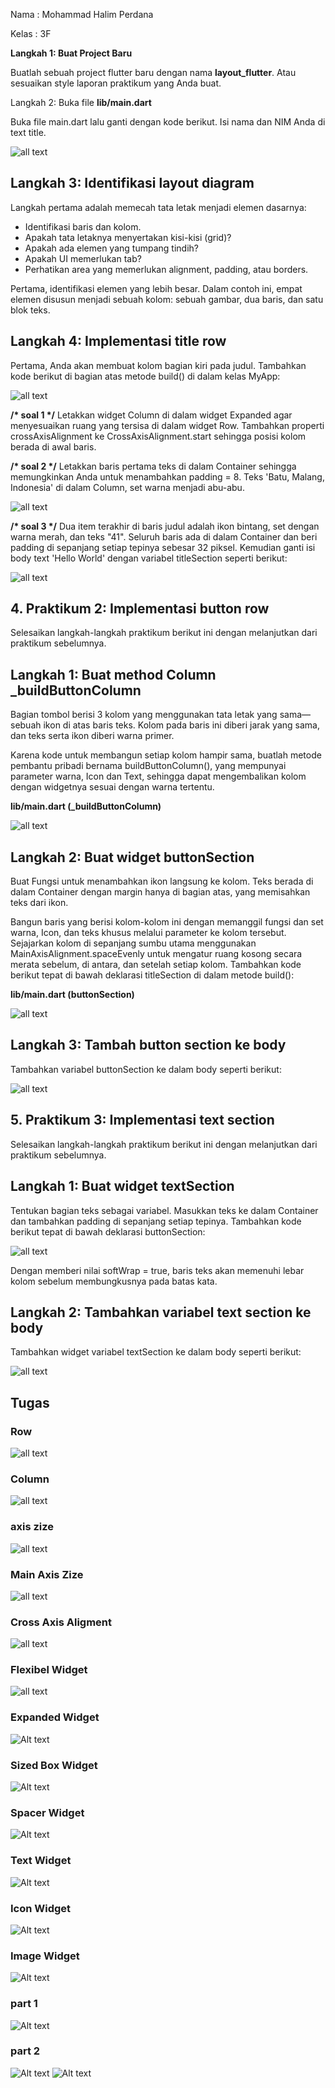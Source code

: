 Nama : Mohammad Halim Perdana

Kelas : 3F

**Langkah 1: Buat Project Baru**

Buatlah sebuah project flutter baru dengan nama  **layout\_flutter**. Atau sesuaikan style laporan praktikum yang Anda buat.

Langkah 2: Buka file  **lib/main.dart**

Buka file main.dart lalu ganti dengan kode berikut. Isi nama dan NIM Anda di text title.

![all text](/docs/pratikum1/1.PNG)

## **Langkah 3: Identifikasi layout diagram**

Langkah pertama adalah memecah tata letak menjadi elemen dasarnya:

- Identifikasi baris dan kolom.
- Apakah tata letaknya menyertakan kisi-kisi (grid)?
- Apakah ada elemen yang tumpang tindih?
- Apakah UI memerlukan tab?
- Perhatikan area yang memerlukan alignment, padding, atau borders.

Pertama, identifikasi elemen yang lebih besar. Dalam contoh ini, empat elemen disusun menjadi sebuah kolom: sebuah gambar, dua baris, dan satu blok teks.

## **Langkah 4: Implementasi title row**

Pertama, Anda akan membuat kolom bagian kiri pada judul. Tambahkan kode berikut di bagian atas metode build() di dalam kelas MyApp:

![all text](/docs/pratikum1/2.PNG)

**/\* soal 1 \*/**  Letakkan widget Column di dalam widget Expanded agar menyesuaikan ruang yang tersisa di dalam widget Row. Tambahkan properti crossAxisAlignment ke CrossAxisAlignment.start sehingga posisi kolom berada di awal baris.

**/\* soal 2 \*/**  Letakkan baris pertama teks di dalam Container sehingga memungkinkan Anda untuk menambahkan padding = 8. Teks 'Batu, Malang, Indonesia' di dalam Column, set warna menjadi abu-abu.

![all text](/docs/pratikum1/3.jpeg)

**/\* soal 3 \*/**  Dua item terakhir di baris judul adalah ikon bintang, set dengan warna merah, dan teks "41". Seluruh baris ada di dalam Container dan beri padding di sepanjang setiap tepinya sebesar 32 piksel. Kemudian ganti isi body text 'Hello World' dengan variabel titleSection seperti berikut:

![all text](/docs/pratikum1/4.jpeg)

##

## 4. Praktikum 2: Implementasi button row

Selesaikan langkah-langkah praktikum berikut ini dengan melanjutkan dari praktikum sebelumnya.

## **Langkah 1: Buat method Column \_buildButtonColumn**

Bagian tombol berisi 3 kolom yang menggunakan tata letak yang sama—sebuah ikon di atas baris teks. Kolom pada baris ini diberi jarak yang sama, dan teks serta ikon diberi warna primer.

Karena kode untuk membangun setiap kolom hampir sama, buatlah metode pembantu pribadi bernama buildButtonColumn(), yang mempunyai parameter warna, Icon dan Text, sehingga dapat mengembalikan kolom dengan widgetnya sesuai dengan warna tertentu.

**lib/main.dart (\_buildButtonColumn)**

![all text](/docs/pratikum2/1.PNG)

## **Langkah 2: Buat widget buttonSection**

Buat Fungsi untuk menambahkan ikon langsung ke kolom. Teks berada di dalam Container dengan margin hanya di bagian atas, yang memisahkan teks dari ikon.

Bangun baris yang berisi kolom-kolom ini dengan memanggil fungsi dan set warna, Icon, dan teks khusus melalui parameter ke kolom tersebut. Sejajarkan kolom di sepanjang sumbu utama menggunakan MainAxisAlignment.spaceEvenly untuk mengatur ruang kosong secara merata sebelum, di antara, dan setelah setiap kolom. Tambahkan kode berikut tepat di bawah deklarasi titleSection di dalam metode build():

**lib/main.dart (buttonSection)**

![all text](/docs/pratikum2/2.PNG)

## **Langkah 3: Tambah button section ke body**

Tambahkan variabel buttonSection ke dalam body seperti berikut:

![all text](/docs/pratikum2/3.PNG)

## 5. Praktikum 3: Implementasi text section

Selesaikan langkah-langkah praktikum berikut ini dengan melanjutkan dari praktikum sebelumnya.

## **Langkah 1: Buat widget textSection**

Tentukan bagian teks sebagai variabel. Masukkan teks ke dalam Container dan tambahkan padding di sepanjang setiap tepinya. Tambahkan kode berikut tepat di bawah deklarasi buttonSection:

![all text](/docs/pratikum3/1.PNG)

Dengan memberi nilai softWrap = true, baris teks akan memenuhi lebar kolom sebelum membungkusnya pada batas kata.

## **Langkah 2: Tambahkan variabel text section ke body**

Tambahkan widget variabel textSection ke dalam body seperti berikut:

![all text](/docs/pratikum3/2.PNG)

## Tugas 
### Row 
![all text](/docs/tugas/row.PNG)
### Column
![all text](/docs/tugas/column.PNG)
### axis zize
![all text](/docs/tugas/axisZize.PNG)
### Main Axis Zize
![all text](/docs/tugas/axisAligment.PNG)
### Cross Axis Aligment
![all text](/docs/tugas/crosAxisAligment.PNG)
### Flexibel Widget 
![all text](/docs/tugas/fexibleWidget.PNG)
### Expanded Widget 
![Alt text](expandedWidget.PNG)
### Sized Box Widget
![Alt text](<sizedBox Widget.PNG>)
### Spacer Widget
![Alt text](spacerWidget.PNG)
### Text Widget 
![Alt text](textWidget.PNG)
### Icon Widget
![Alt text](iconWidget.PNG)
### Image Widget
![Alt text](iconWidget2.PNG)
### part 1
![Alt text](part1.PNG)
### part 2
![Alt text](part2.PNG)
![Alt text](part2.PNG)